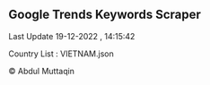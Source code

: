 

## Google Trends Keywords Scraper 
 
Last Update 19-12-2022 , 14:15:42

Country List :
VIETNAM.json



© Abdul Muttaqin 
